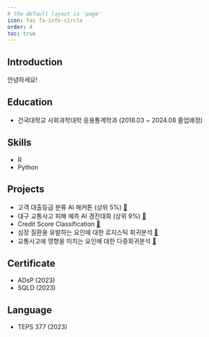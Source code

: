 ```yaml
---
# the default layout is 'page'
icon: fas fa-info-circle
order: 4
toc: true
---
```

## Introduction
안녕하세요! 

## Education
- 건국대학교 사회과학대학 응용통계학과 (2018.03 ~ 2024.08 졸업예정)

## Skills
- R
- Python

## Projects
- 고객 대출등급 분류 AI 해커톤 (상위 5%) [🔗](../_posts/2024-03-17-고객대출등급분류AI해커톤.md)
- 대구 교통사고 피해 예측 AI 경진대회 (상위 9%) [🔗](../_posts/2024-03-17-대구교통사고피해예측AI경진대회.md)
- Credit Score Classification [🔗](/_posts/2024-03-17-CreditScoreClassification.md)
- 심장 질환을 유발하는 요인에 대한 로지스틱 회귀분석 [🔗](../_posts/2024-03-17-심장질환에영향을미치는요인로지스틱회귀분석.md)
- 교통사고에 영향을 미치는 요인에 대한 다중회귀분석 [🔗](../_posts/2024-03-17-교통사고에영향을미치는요인에대한다중회귀분석.md)

## Certificate
- ADsP (2023)
- SQLD (2023)

## Language
- TEPS 377 (2023)


